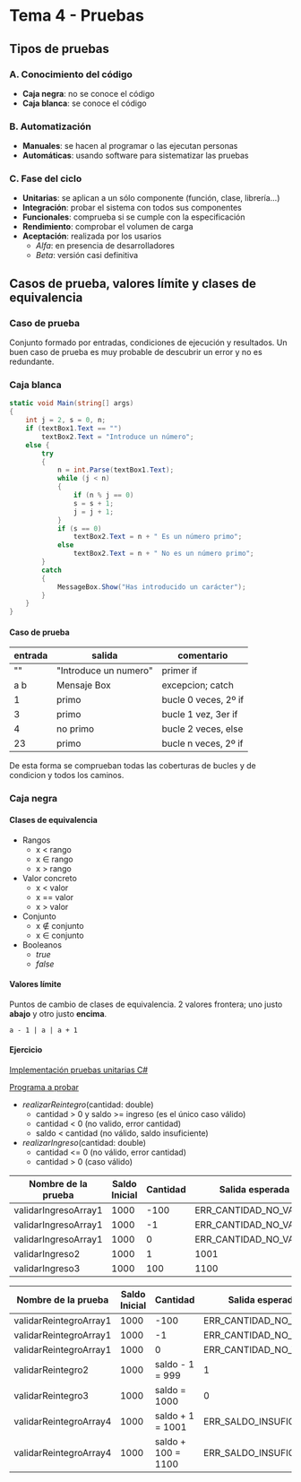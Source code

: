 # Tema 4 - Pruebas

## Tipos de pruebas

### A. Conocimiento del código

-   **Caja negra**: no se conoce el código
-   **Caja blanca**: se conoce el código

### B. Automatización

-   **Manuales**: se hacen al programar o las ejecutan personas
-   **Automáticas**: usando software para sistematizar las pruebas

### C. Fase del ciclo

-   **Unitarias**: se aplican a un sólo componente (función, clase, librería...)
-   **Integración**: probar el sistema con todos sus componentes
-   **Funcionales**: comprueba si se cumple con la especificación
-   **Rendimiento**: comprobar el volumen de carga
-   **Aceptación**: realizada por los usarios
    -   _Alfa_: en presencia de desarrolladores
    -   _Beta_: versión casi definitiva

## Casos de prueba, valores límite y clases de equivalencia

### Caso de prueba

Conjunto formado por entradas, condiciones de ejecución y resultados. Un buen caso de prueba es muy probable de descubrir un error y no es redundante.

### Caja blanca

```csharp
static void Main(string[] args)
{
    int j = 2, s = 0, n;
    if (textBox1.Text == "")
        textBox2.Text = "Introduce un número";
    else {
        try
        {
            n = int.Parse(textBox1.Text);
            while (j < n)
            {
                if (n % j == 0)
                s = s + 1;
                j = j + 1;
            }
            if (s == 0)
                textBox2.Text = n + " Es un número primo";
            else
                textBox2.Text = n + " No es un número primo";
        }
        catch
        {
            MessageBox.Show("Has introducido un carácter");
        }
    }
}
```

#### Caso de prueba

| entrada | salida                | comentario           |
| ------- | --------------------- | -------------------- |
| ""      | "Introduce un numero" | primer if            |
| a b     | Mensaje Box           | excepcion; catch     |
| 1       | primo                 | bucle 0 veces, 2º if |
| 3       | primo                 | bucle 1 vez, 3er if  |
| 4       | no primo              | bucle 2 veces, else  |
| 23      | primo                 | bucle n veces, 2º if |

De esta forma se comprueban todas las coberturas de bucles y de condicion y todos los caminos.

### Caja negra

#### Clases de equivalencia

-   Rangos
    -   x < rango
    -   x $\in$ rango
    -   x > rango
-   Valor concreto
    -   x < valor
    -   x == valor
    -   x > valor
-   Conjunto
    -   x $\notin$ conjunto
    -   x $\in$ conjunto
-   Booleanos
    -   _true_
    -   _false_

#### Valores límite

Puntos de cambio de clases de equivalencia. 2 valores frontera; uno justo **abajo** y otro justo **encima**.

`a - 1 | a | a + 1`

#### Ejercicio

[Implementación pruebas unitarias C#](ed.ejercicios/pruebas/PruebasGestion/UnitTest1.cs)

[Programa a probar](ed.ejercicios/pruebas/WindowsFormsApp1/Form1.cs)

-   _realizarReintegro_(cantidad: double)
    -   cantidad > 0 y saldo >= ingreso (es el único caso válido)
    -   cantidad < 0 (no valido, error cantidad)
    -   saldo < cantidad (no válido, saldo insuficiente)
-   _realizarIngreso_(cantidad: double)
    -   cantidad <= 0 (no válido, error cantidad)
    -   cantidad > 0 (caso válido)

| Nombre de la prueba  | Saldo Inicial | Cantidad | Salida esperada        |
| -------------------- | ------------- | -------- | ---------------------- |
| validarIngresoArray1 | 1000          | -100     | ERR_CANTIDAD_NO_VALIDA |
| validarIngresoArray1 | 1000          | -1       | ERR_CANTIDAD_NO_VALIDA |
| validarIngresoArray1 | 1000          | 0        | ERR_CANTIDAD_NO_VALIDA |
| validarIngreso2      | 1000          | 1        | 1001                   |
| validarIngreso3      | 1000          | 100      | 1100                   |

| Nombre de la prueba    | Saldo Inicial | Cantidad           | Salida esperada        |
| ---------------------- | ------------- | ------------------ | ---------------------- |
| validarReintegroArray1 | 1000          | -100               | ERR_CANTIDAD_NO_VALIDA |
| validarReintegroArray1 | 1000          | -1                 | ERR_CANTIDAD_NO_VALIDA |
| validarReintegroArray1 | 1000          | 0                  | ERR_CANTIDAD_NO_VALIDA |
| validarReintegro2      | 1000          | saldo - 1 = 999    | 1                      |
| validarReintegro3      | 1000          | saldo = 1000       | 0                      |
| validarReintegroArray4 | 1000          | saldo + 1 = 1001   | ERR_SALDO_INSUFICIENTE |
| validarReintegroArray4 | 1000          | saldo + 100 = 1100 | ERR_SALDO_INSUFICIENTE |

